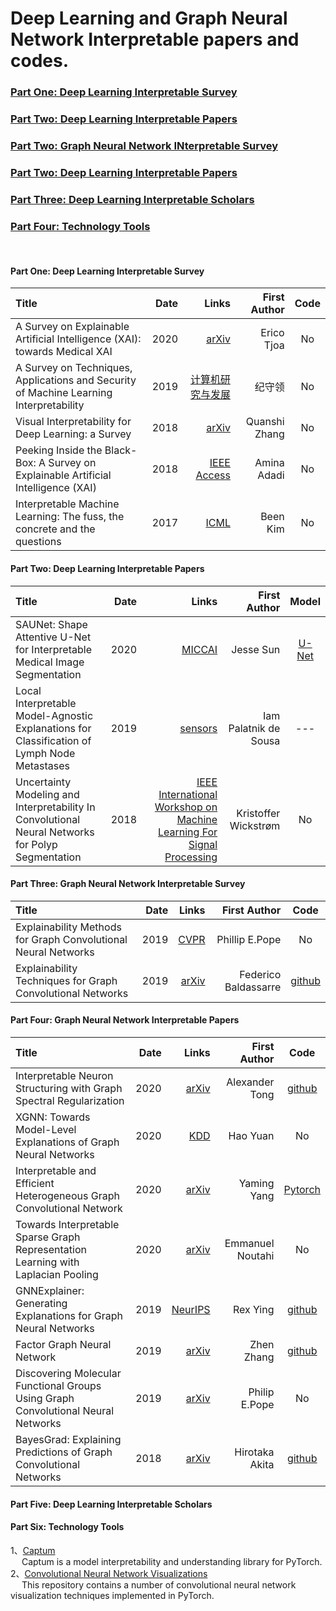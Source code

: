 # Deep Learning and Graph Neural Network Interpretable papers and codes.

### <a href="#id_1"> Part One: Deep Learning Interpretable Survey </a>
### <a href="#id_2"> Part Two: Deep Learning Interpretable Papers </a>
### <a href="#id_3"> Part Two: Graph Neural Network INterpretable Survey </a>
### <a href="#id_4">   Part Two: Deep Learning Interpretable Papers </a>
### <a href="#id_5"> Part Three: Deep Learning Interpretable Scholars </a>
### <a href="#id_6"> Part Four: Technology Tools </a>
&nbsp;
&nbsp;
&nbsp;
#### <span id="id_1"> Part One: Deep Learning Interpretable Survey

Title | Date | Links |First Author| Code|
:---- |-----:|------:|-----------:|:-----:
A Survey on Explainable Artificial Intelligence (XAI): towards Medical XAI | 2020 | [arXiv](https://arxiv.org/pdf/1907.07374.pdf) | Erico Tjoa | No |
A Survey on Techniques, Applications and Security of Machine Learning Interpretability | 2019 | [计算机研究与发展](https://nesa.zju.edu.cn/download/%E6%A8%A1%E5%9E%8B%E5%8F%AF%E8%A7%A3%E9%87%8A%E6%80%A7%E5%85%B3%E9%94%AE%E6%8A%80%E6%9C%AF%E3%80%81%E5%BA%94%E7%94%A8%E5%8F%8A%E5%85%B6%E5%AE%89%E5%85%A8%E6%80%A7%E7%A0%94%E7%A9%B6%E7%BB%BC%E8%BF%B0.pdf) | 纪守领 | No |
Visual Interpretability for Deep Learning: a Survey | 2018 | [arXiv](https://arxiv.org/pdf/1802.00614.pdf) | Quanshi Zhang | No |
Peeking Inside the Black-Box: A Survey on Explainable Artificial Intelligence (XAI) | 2018 | [IEEE Access](https://ieeexplore.ieee.org/stamp/stamp.jsp?arnumber=8466590) | Amina Adadi | No |
Interpretable Machine Learning: The fuss, the concrete and the questions | 2017 | [ICML](https://beenkim.github.io/papers/BeenK_FinaleDV_ICML2017_tutorial.pdf) | Been Kim | No |  

#### <span id="id_2"> Part Two: Deep Learning Interpretable Papers

Title | Date | Links |First Author| Model |
:---- |-----:|------:|-----------:|:-----:
SAUNet: Shape Attentive U-Net for Interpretable Medical Image Segmentation | 2020 | [MICCAI](https://arxiv.org/pdf/2001.07645.pdf) | Jesse Sun | [U-Net](https://github.com/sunjesse/shape-attentive-unet) |   
Local Interpretable Model-Agnostic Explanations for Classification of Lymph Node Metastases | 2019 | [sensors](https://www.ncbi.nlm.nih.gov/pmc/articles/PMC6651753/) | Iam Palatnik de Sousa | --- |   
Uncertainty Modeling and Interpretability In Convolutional Neural Networks for Polyp Segmentation | 2018 | [IEEE International Workshop on Machine Learning For Signal Processing](https://ieeexplore.ieee.org/stamp/stamp.jsp?tp=&arnumber=8516998) | Kristoffer Wickstrøm | No |  






#### <span id="id_3"> Part Three: Graph Neural Network Interpretable Survey

Title | Date | Links |First Author| Code|
:---- |-----:|------:|-----------:|:-----:
Explainability Methods for Graph Convolutional Neural Networks | 2019 | [CVPR](https://openaccess.thecvf.com/content_CVPR_2019/papers/Pope_Explainability_Methods_for_Graph_Convolutional_Neural_Networks_CVPR_2019_paper.pdf) | Phillip E.Pope | No |
Explainability Techniques for Graph Convolutional Networks | 2019 | [arXiv](https://arxiv.org/pdf/1905.13686.pdf)| Federico Baldassarre | [github](https://github.com/baldassarreFe/graph-network-explainability)|


#### <span id="id_4"> Part Four: Graph Neural Network Interpretable Papers

Title | Date | Links |First Author| Code|
:---- |-----:|------:|-----------:|:-----:
Interpretable Neuron Structuring with Graph Spectral Regularization | 2020 | [arXiv](https://arxiv.org/pdf/1810.00424.pdf) | Alexander Tong | [github](https://github.com/KrishnaswamyLab/GraphSpectralRegularization) |    
XGNN: Towards Model-Level Explanations of Graph Neural Networks | 2020 | [KDD](https://arxiv.org/pdf/2006.02587.pdf) | Hao Yuan | No |  
Interpretable and Efficient Heterogeneous Graph Convolutional Network | 2020 | [arXiv](https://arxiv.org/pdf/2005.13183.pdf) | Yaming Yang | [Pytorch](https://github.com/kepsail/ie-HGCN/) |  
Towards Interpretable Sparse Graph Representation Learning with Laplacian Pooling | 2020 | [arXiv](https://arxiv.org/pdf/1905.11577.pdf) | Emmanuel Noutahi | No |
GNNExplainer: Generating Explanations for Graph Neural Networks | 2019 | [NeurIPS](https://arxiv.org/pdf/1903.03894.pdf) | Rex Ying | [github](https://github.com/RexYing/gnn-model-explainer)|  
Factor Graph Neural Network | 2019 | [arXiv](https://arxiv.org/pdf/1906.00554.pdf) | Zhen Zhang | [github](https://github.com/BeautyOfWeb/FactorGraphNeuralNet) |  
Discovering Molecular Functional Groups Using Graph Convolutional Neural Networks | 2019 |[arXiv](https://arxiv.org/pdf/1812.00265.pdf) | Philip E.Pope | No |  
BayesGrad: Explaining Predictions of Graph Convolutional Networks | 2018 | [arXiv](https://arxiv.org/pdf/1807.01985.pdf) | Hirotaka Akita | [github](https://github.com/pfnet-research/bayesgrad)|  

#### <span id="id_5"> Part Five: Deep Learning Interpretable Scholars

#### <span id='id_6'>  Part Six: Technology Tools
1、[Captum](https://github.com/pytorch/captum)  
   &emsp; Captum is a model interpretability and understanding library for PyTorch.  
2、[Convolutional Neural Network Visualizations](https://github.com/utkuozbulak/pytorch-cnn-visualizations)    
   &emsp; This repository contains a number of convolutional neural network visualization techniques implemented in PyTorch.  
   
   

